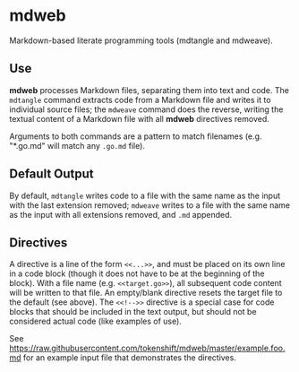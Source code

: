 # mdweb

Markdown-based literate programming tools (mdtangle and mdweave).

## Use

**mdweb** processes Markdown files, separating them into text and code. The `mdtangle` command extracts code from a Markdown file and writes it to individual source files; the `mdweave` command does the reverse, writing the textual content of a Markdown file with all **mdweb** directives removed.

Arguments to both commands are a pattern to match filenames (e.g. "*.go.md" will match any `.go.md` file).

## Default Output

By default, `mdtangle` writes code to a file with the same name as the input with the last extension removed; `mdweave` writes to a file with the same name as the input with all extensions removed, and `.md` appended.

## Directives

A directive is a line of the form `<<...>>`, and must be placed on its own line in a code block (though it does not have to be at the beginning of the block). With a file name (e.g. `<<target.go>>`), all subsequent code content will be written to that file. An empty/blank directive resets the target file to the default (see above). The `<<!-->>` directive is a special case for code blocks that should be included in the text output, but should not be considered actual code (like examples of use).

See https://raw.githubusercontent.com/tokenshift/mdweb/master/example.foo.md for an example input file that demonstrates the directives.
